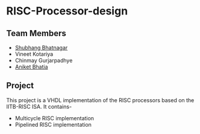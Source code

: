 # RISC-Processor-design
## **Team Members**
- [Shubhang Bhatnagar](https://shubhangb97.github.io/)
- Vineet Kotariya
- Chinmay Gurjarpadhye
- [Aniket Bhatia](https://aniketb21.github.io/)

## **Project**
This project is a VHDL implementation of the RISC processors based on the IITB-RISC ISA. It contains-
- Multicycle RISC implementation
- Pipelined RISC implementation
